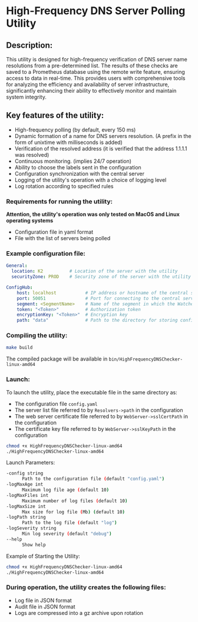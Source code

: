# High-Frequency DNS Server Polling Utility

## Description:
This utility is designed for high-frequency verification of DNS server name resolutions from a pre-determined list. The results of these checks are saved to a Prometheus database using the remote write feature, ensuring access to data in real-time. This provides users with comprehensive tools for analyzing the efficiency and availability of server infrastructure, significantly enhancing their ability to effectively monitor and maintain system integrity.

## Key features of the utility:
- High-frequency polling (by default, every 150 ms)
- Dynamic formation of a name for DNS servers resolution. (A prefix in the form of unixtime with milliseconds is added)
- Verification of the resolved address (it is verified that the address 1.1.1.1 was resolved)
- Continuous monitoring. (implies 24/7 operation)
- Ability to choose the labels sent in the configuration
- Configuration synchronization with the central server
- Logging of the utility's operation with a choice of logging level
- Log rotation according to specified rules

### Requirements for running the utility:
**Attention, the utility's operation was only tested on MacOS and Linux operating systems**

- Configuration file in yaml format
- File with the list of servers being polled

### Example configuration file:
```yaml
General:
  location: K2          # Location of the server with the utility
  securityZone: PROD    # Security zone of the server with the utility

ConfigHub:
    host: localhost           # IP address or hostname of the central server
    port: 50051               # Port for connecting to the central server
    segment: <SegmentName>    # Name of the segment in which the Watcher is located
    token: "<Token>"          # Authorization token
    encryptionKey: "<Token>"  # Encryption key
    path: "data"              # Path to the directory for storing configuration data and the list of servers polled from the central server
```


### Compiling the utility:
```bash
make build
```
The compiled package will be available in `bin/HighFrequencyDNSChecker-linux-amd64`

### Launch:
To launch the utility, place the executable file in the same directory as:
- The configuration file `config.yaml`
- The server list file referred to by `Resolvers->path` in the configuration
- The web server certificate file referred to by `WebServer->sslCertPath` in the configuration
- The certificate key file referred to by `WebServer->sslKeyPath` in the configuration

```bash
chmod +x HighFrequencyDNSChecker-linux-amd64
./HighFrequencyDNSChecker-linux-amd64
```

Launch Parameters:
```bash
-config string
      Path to the configuration file (default "config.yaml")
-logMaxAge int
      Maximum log file age (default 10)
-logMaxFiles int
      Maximum number of log files (default 10)
-logMaxSize int
      Max size for log file (Mb) (default 10)
-logPath string
      Path to the log file (default "log")
-logSeverity string
      Min log severity (default "debug")
--help 
      Show help
```

Example of Starting the Utility:
```bash
chmod +x HighFrequencyDNSChecker-linux-amd64
./HighFrequencyDNSChecker-linux-amd64
```

### During operation, the utility creates the following files:
- Log file in JSON format
- Audit file in JSON format
- Logs are compressed into a gz archive upon rotation
 